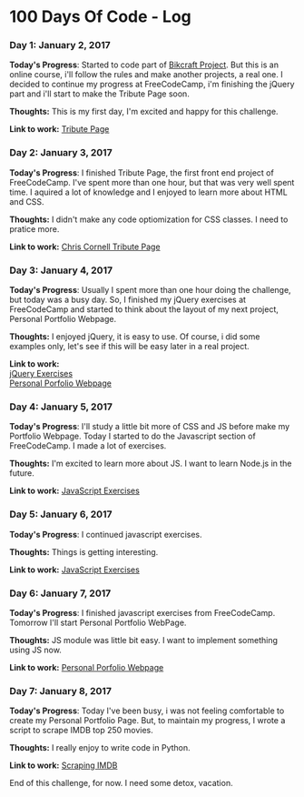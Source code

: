 # 100 Days Of Code - Log

### Day 1: January 2, 2017

**Today's Progress**: Started to code part of [Bikcraft Project](https://github.com/tiagosoares94/bikcraft/commits/master). But this is an online course, i'll follow the rules and make another projects, a real one.
I decided to continue my progress at FreeCodeCamp, i'm finishing the jQuery part and i'll start to make the Tribute Page soon.

**Thoughts:** This is my first day, I'm excited and happy for this challenge.  

**Link to work:** [Tribute Page](https://www.freecodecamp.org/challenges/build-a-tribute-page)


### Day 2: January 3, 2017

**Today's Progress**: I finished Tribute Page, the first front end project of FreeCodeCamp. I've spent more than one hour, but that was very well spent time. I aquired a lot of knowledge and I enjoyed to learn more about HTML and CSS.  

**Thoughts:** I didn't make any code optiomization for CSS classes. I need to pratice more.  

**Link to work:** [Chris Cornell Tribute Page](https://codepen.io/Vedderlino/full/OzjpBb/)


### Day 3: January 4, 2017

**Today's Progress**: Usually I spent more than one hour doing the challenge, but today was a busy day. So, I finished my jQuery exercises at FreeCodeCamp and started to think about the layout of my next project, Personal Portfolio Webpage.

**Thoughts:** I enjoyed jQuery, it is easy to use. Of course, i did some examples only, let's see if this will be easy later in a real project. 

**Link to work:** <br>
[jQuery Exercises](https://www.freecodecamp.org/map-aside#nested-collapsejQuery)<br>
[Personal Porfolio Webpage](https://www.freecodecamp.org/challenges/build-a-personal-portfolio-webpage)


### Day 4: January 5, 2017

**Today's Progress**: I'll study a little bit more of CSS and JS before make my Portfolio Webpage. Today I started to do the Javascript section of FreeCodeCamp. I made a lot of exercises.

**Thoughts:** I'm excited to learn more about JS. I want to learn Node.js in the future.

**Link to work:** [JavaScript Exercises](https://www.freecodecamp.org/map-aside#nested-collapseBasicJavaScript)


### Day 5: January 6, 2017

**Today's Progress**: I continued javascript exercises.

**Thoughts:** Things is getting interesting.

**Link to work:** [JavaScript Exercises](https://www.freecodecamp.org/map-aside#nested-collapseBasicJavaScript)


### Day 6: January 7, 2017

**Today's Progress**: I finished javascript exercises from FreeCodeCamp. Tomorrow I'll start Personal Portfolio WebPage.

**Thoughts:** JS module was little bit easy. I want to implement something using JS now.

**Link to work:** [Personal Porfolio Webpage](https://www.freecodecamp.org/challenges/build-a-personal-portfolio-webpage)


### Day 7: January 8, 2017

**Today's Progress**: Today I've been busy, i was not feeling comfortable to create my Personal Portfolio Page. But, to maintain my progress, I wrote a script to scrape IMDB top 250 movies.

**Thoughts:** I really enjoy to write code in Python.

**Link to work:** [Scraping IMDB](https://gist.github.com/tiagosoares94/21e5e9d7b0c8d1f531c3f01e4f660c08)



End of this challenge, for now. I need some detox, vacation.
